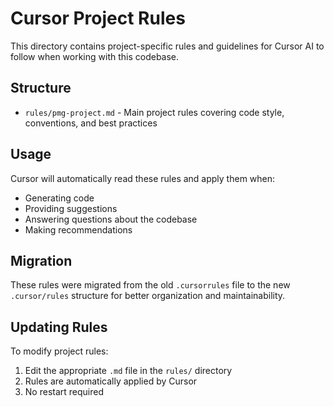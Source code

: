 # Cursor Project Rules

This directory contains project-specific rules and guidelines for Cursor AI to follow when working with this codebase.

## Structure

- `rules/pmg-project.md` - Main project rules covering code style, conventions, and best practices

## Usage

Cursor will automatically read these rules and apply them when:
- Generating code
- Providing suggestions
- Answering questions about the codebase
- Making recommendations

## Migration

These rules were migrated from the old `.cursorrules` file to the new `.cursor/rules` structure for better organization and maintainability.

## Updating Rules

To modify project rules:
1. Edit the appropriate `.md` file in the `rules/` directory
2. Rules are automatically applied by Cursor
3. No restart required

